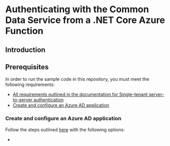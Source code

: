 # Authenticating with the Common Data Service from a .NET Core Azure Function 

## Introduction

## Prerequisites
In order to run the sample code in this repository, you must meet the following requirements:

- [All requirements outlined in the documentation for Single-tenant server-to-server authentication](#https://docs.microsoft.com/en-us/powerapps/developer/common-data-service/use-single-tenant-server-server-authentication#requirements)
- [Create and configure an Azure AD application](#Create-and-configure-an-Azure-AD-application)

### Create and configure an Azure AD application

Follow the steps outlined [here](https://docs.microsoft.com/en-us/azure/active-directory/develop/howto-create-service-principal-portal) with the following options:

- 
